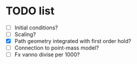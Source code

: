 # TODO list

- [ ] Initial conditions?
- [ ] Scaling?
- [x] Path geometry integrated with first order hold?
- [ ] Connection to point-mass model?
- [ ] Fx vanno divise per 1000?